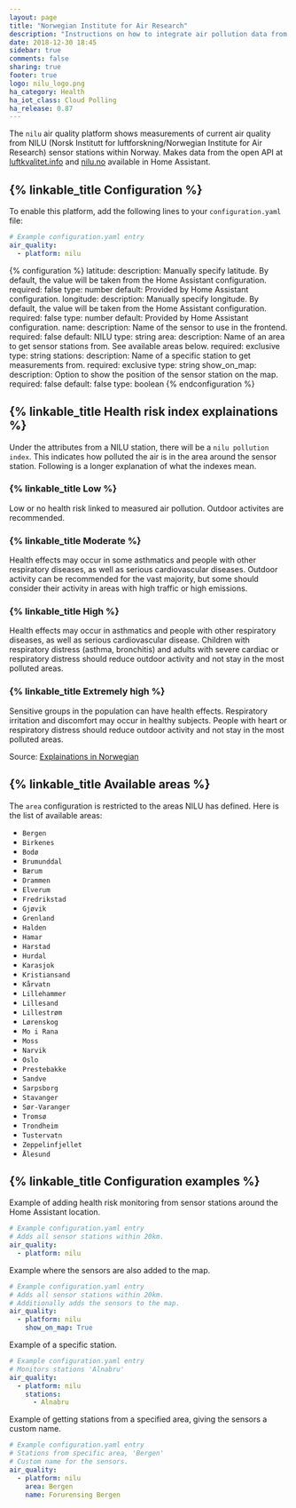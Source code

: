 ```yaml
---
layout: page
title: "Norwegian Institute for Air Research"
description: "Instructions on how to integrate air pollution data from NILU within Home Assistant."
date: 2018-12-30 18:45
sidebar: true
comments: false
sharing: true
footer: true
logo: nilu_logo.png
ha_category: Health
ha_iot_class: Cloud Polling
ha_release: 0.87
---
```


The `nilu` air quality platform shows measurements of current air quality from NILU (Norsk Institutt for luftforskning/Norwegian Institute for Air Research) sensor stations within Norway. Makes data from the open API at [luftkvalitet.info](http://luftkvalitet.info/) and [nilu.no](https://nilu.no/) available in Home Assistant.

## {% linkable_title Configuration %}

To enable this platform, add the following lines to your `configuration.yaml` file:

```yaml
# Example configuration.yaml entry
air_quality:
  - platform: nilu
```

{% configuration %}
  latitude:
    description: Manually specify latitude. By default, the value will be taken from the Home Assistant configuration.
    required: false
    type: number
    default: Provided by Home Assistant configuration.
  longitude:
    description: Manually specify longitude. By default, the value will be taken from the Home Assistant configuration.
    required: false
    type: number
    default: Provided by Home Assistant configuration.
  name:
    description: Name of the sensor to use in the frontend.
    required: false
    default: NILU
    type: string
  area:
    description: Name of an area to get sensor stations from. See available areas below.
    required: exclusive
    type: string
  stations:
    description: Name of a specific station to get measurements from.
    required: exclusive
    type: string
  show_on_map:
    description: Option to show the position of the sensor station on the map.
    required: false
    default: false
    type: boolean
{% endconfiguration %}

## {% linkable_title Health risk index explainations %}

Under the attributes from a NILU station, there will be a `nilu pollution index`. This indicates how polluted the air is in the area around the sensor station. Following is a longer explanation of what the indexes mean.

### {% linkable_title Low %}

Low or no health risk linked to measured air pollution. Outdoor activites are recommended.

### {% linkable_title Moderate %}

Health effects may occur in some asthmatics and people with other respiratory diseases, as well as serious cardiovascular diseases. Outdoor activity can be recommended for the vast majority, but some should consider their activity in areas with high traffic or high emissions.

### {% linkable_title High %}

Health effects may occur in asthmatics and people with other respiratory diseases, as well as serious cardiovascular disease. Children with respiratory distress (asthma, bronchitis) and adults with severe cardiac or respiratory distress should reduce outdoor activity and not stay in the most polluted areas.

### {% linkable_title Extremely high %}

Sensitive groups in the population can have health effects. Respiratory irritation and discomfort may occur in healthy subjects. People with heart or respiratory distress should reduce outdoor activity and not stay in the most polluted areas.

Source: [Explainations in Norwegian](http://www.luftkvalitet.info/home/Varslingsklasser.aspx)

## {% linkable_title Available areas %}

The `area` configuration is restricted to the areas NILU has defined. Here is the list of available areas:

- `Bergen`
- `Birkenes`
- `Bodø`
- `Brumunddal`
- `Bærum`
- `Drammen`
- `Elverum`
- `Fredrikstad`
- `Gjøvik`
- `Grenland`
- `Halden`
- `Hamar`
- `Harstad`
- `Hurdal`
- `Karasjok`
- `Kristiansand`
- `Kårvatn`
- `Lillehammer`
- `Lillesand`
- `Lillestrøm`
- `Lørenskog`
- `Mo i Rana`
- `Moss`
- `Narvik`
- `Oslo`
- `Prestebakke`
- `Sandve`
- `Sarpsborg`
- `Stavanger`
- `Sør-Varanger`
- `Tromsø`
- `Trondheim`
- `Tustervatn`
- `Zeppelinfjellet`
- `Ålesund`

## {% linkable_title Configuration examples %}

Example of adding health risk monitoring from sensor stations around the Home Assistant location.

```yaml
# Example configuration.yaml entry
# Adds all sensor stations within 20km.
air_quality:
  - platform: nilu
```

Example where the sensors are also added to the map.

```yaml
# Example configuration.yaml entry
# Adds all sensor stations within 20km.
# Additionally adds the sensors to the map.
air_quality:
  - platform: nilu
    show_on_map: True
```

Example of a specific station.

```yaml
# Example configuration.yaml entry
# Monitors stations 'Alnabru'
air_quality:
  - platform: nilu
    stations:
      - Alnabru
```

Example of getting stations from a specified area, giving the sensors a custom name.

```yaml
# Example configuration.yaml entry
# Stations from specific area, 'Bergen'
# Custom name for the sensors.
air_quality:
  - platform: nilu
    area: Bergen
    name: Forurensing Bergen
```
